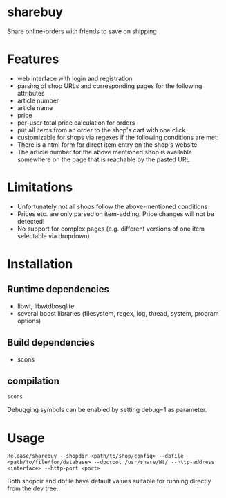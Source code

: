 # sharebuy
Share online-orders with friends to save on shipping

# Features
* web interface with login and registration
* parsing of shop URLs and corresponding pages for the following attributes
 * article number
 * article name
 * price
* per-user total price calculation for orders
* put all items from an order to the shop's cart with one click
* customizable for shops via regexes if the following conditions are met:
 * There is a html form for direct item entry on the shop's website
 * The article number for the above mentioned shop is available somewhere on the page that is reachable by the pasted URL

# Limitations
* Unfortunately not all shops follow the above-mentioned conditions
* Prices etc. are only parsed on item-adding. Price changes will not be detected!
* No support for complex pages (e.g. different versions of one item selectable via dropdown)

# Installation
## Runtime dependencies
* libwt, libwtdbosqlite
* several boost libraries (filesystem, regex, log, thread, system, program options)

## Build dependencies
* scons

## compilation

    scons

Debugging symbols can be enabled by setting debug=1 as parameter.

# Usage
    Release/sharebuy --shopdir <path/to/shop/config> --dbfile <path/to/file/for/database> --docroot /usr/share/Wt/ --http-address <interface> --http-port <port>
Both shopdir and dbfile have default values suitable for running directly from the dev tree.
